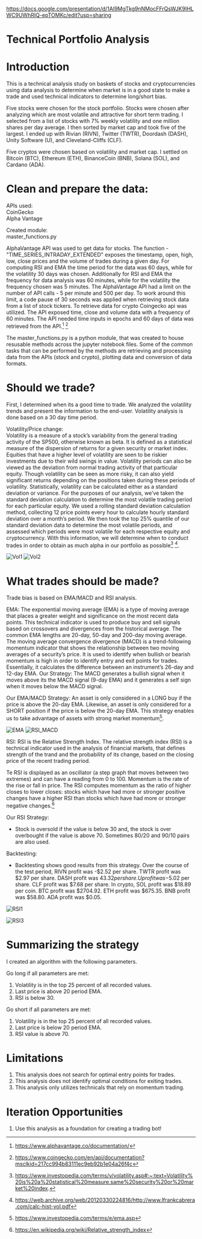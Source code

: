 https://docs.google.com/presentation/d/1AI9MgTkg9nNMocFFrQsWJK9IHLWC9UWhRIQ-epTOMKc/edit?usp=sharing

# Technical Portfolio Analysis


# Introduction

This is a technical analysis study on baskets of stocks and cryptocurrencies using data analysis to determine when market is in a good state to make a trade and used technical indicators to determine long/short bias.


Five stocks were chosen for the stock portfolio. Stocks were chosen after analyzing which are most volatile and attractive for short term trading. I selected from a list of stocks with 7% weekly volatility and one million shares per day average. I then sorted by market cap and took five of the largest. I ended up with Rivian (RIVN), Twitter (TWTR), Doordash (DASH), Unity Software (U), and Cleveland-Cliffs (CLF). 

Five cryptos were chosen based on volatility and market cap. I settled on Bitcoin (BTC), Ethereum (ETH), BinanceCoin (BNB), Solana (SOL), and Cardano (ADA).


# Clean and prepare the data:
APIs used:  
CoinGecko  
Alpha Vantage  

Created module:  
master_functions.py


AlphaVantage API was used to get data for stocks. The function - "TIME_SERIES_INTRADAY_EXTENDED" exposes the timestamp, open, high, low, close prices and the volume of trades during a given day. For computing RSI and EMA the time period for the data was 60 days, while for the volatility 30 days was chosen. Additionally for RSI and EMA the frequency for data analysis was 60 minutes, while for the volatility the frequency chosen was 5 minutes. The AlphaVantage API had a limit on the number of API calls - 5 per minute and 500 per day. To work around this limit, a code pause of 30 seconds was applied when retrieving stock data from a list of stock tickers.
To retrieve data for crypto Coingecko api was utilized. The API exposed time, close and volume data with a frequency of 60 minutes. The API needed time inputs in epochs and 60 days of data was retrieved from the API.[^1] [^2]  

The master_functions.py is a python module, that was created to house resusable methods across the jupyter notebook files. Some of the common tasks that can be performed by the methods are retrieving and processing data from the APIs (stock and crypto), plotting data and conversion of data formats.

# Should we trade?

First, I determined when its a good time to trade. We analyzed the volatility trends and present the information to the end-user. Volatility analysis is done based on a 30 day time period.


Volatility/Price change:  
Volatility is a measure of a stock’s variability from the general trading activity of the SP500, otherwise known as beta. It is defined as a statistical measure of the dispersion of returns for a given security or market index. Equities that have a higher level of volatility are seen to be riskier investments due to their wild swings in value. Volatility periods can also be viewed as the deviation from normal trading activity of that particular equity. Though volatility can be seen as more risky, it can also yield significant returns depending on the positions taken during these periods of volatility.
Statistically, volatility can be calculated either as a standard deviation or variance. For the purposes of our analysis, we’ve taken the standard deviation calculation to determine the most volatile trading period for each particular equity. We used a rolling standard deviation calculation method, collecting 12 price points every hour to calculate hourly standard deviation over a month’s period. We then took the top 25% quantile of our standard deviation data to determine the most volatile periods, and assessed which periods were most volatile for each respective equity and cryptocurrency. With this information, we will determine when to conduct trades in order to obtain as much alpha in our portfolio as possible[^3] [^4].

![Vol1](/Images/Volatility_hvplot2.png)
![Vol2](/Images/Volatility_hvplot5.png)


# What trades should be made?
Trade bias is based on EMA/MACD and RSI analysis. 

EMA: The exponential moving average (EMA) is a type of moving average that places a greater weight and significance on the most recent data points. This technical indicator is used to produce buy and sell signals based on crossovers and divergences from the historical average. The common EMA lengths are 20-day, 50-day and 200-day moving average.
The moving average convergence divergence (MACD) is a trend-following momentum indicator that shows the relationship between two moving averages of a security’s price. It is used to identify when bullish or bearish momentum is high in order to identify entry and exit points for trades. Essentially, it calculates the difference between an instrument’s 26-day and 12-day EMA.
Our Strategy:
The MACD generates a bullish signal when it moves above its the MACD signal (9-day EMA) and it generates a self sign when it moves below the MACD signal.

Our EMA/MACD Strategy:
An asset is only considered in a LONG buy if the price is above the 20-day EMA. Likewise, an asset is only considered for a SHORT position if the price is below the 20-day EMA. This strategy enables us to take advantage of assets with strong market momentum[^5].

![EMA](/Images/EMA.png)
![RSI_MACD](/Images/RSI_MACD.png)


RSI: RSI is the Relative Strength Index. The relative strength index (RSI) is a technical indicator used in the analysis of financial markets, that defines strength of the trand and the probability of its change, based on the closing price of the recent trading period.

Te RSI is displayed as an oscillator (a step graph that moves between two extremes) and can have a reading from 0 to 100. Momentum is the rate of the rise or fall in price. The RSI computes momentum as the ratio of higher closes to lower closes: stocks which have had more or stronger positive changes have a higher RSI than stocks which have had more or stronger negative changes.[^6]


Our RSI Strategy:
* Stock is oversold if the value is below 30 and, the stock is over overbought if the value is above 70. Sometimes 80/20 and 90/10 pairs are also used. 

Backtesting:  
* Backtesting shows good results from this strategy. Over the course of the test period, RIVN profit was -$2.52 per share. TWTR profit was $2.97 per share. DASH profit was $43.32 per share. U profit was -$5.02 per share. CLF profit was $7.68 per share. In crypto, SOL profit was $18.89 per coin. BTC profit was $2704.92. ETH profit was $675.35. BNB profit was $58.80. ADA profit was $0.05.

![RSI1](/Images/RSI2.png)

![RSI3](/Images/RSI4.gif)



# Summarizing the strategy

I created an algorithm with the following parameters.

Go long if all parameters are met:  
1. Volatility is in the top 25 percent of all recorded values.  
2. Last price is above 20 period EMA.  
3. RSI is below 30.  

Go short if all parameters are met:
1. Volatility is in the top 25 percent of all recorded values.  
2. Last price is below 20 period EMA.  
3. RSI value is above 70.  


# Limitations

1. This analysis does not search for optimal entry points for trades.
2. This analysis does not identify optimal conditions for exiting trades.
3. This analysis only utilizes technicals that rely on momentum trading.

# Iteration Opportunities

1. Use this analysis as a foundation for creating a trading bot!


[^1]: https://www.alphavantage.co/documentation/
[^2]: https://www.coingecko.com/en/api/documentation?msclkid=217cc994b83111ec9eb92b1e04a26f4c
[^3]: https://www.investopedia.com/terms/v/volatility.asp#:~:text=Volatility%20is%20a%20statistical%20measure,same%20security%20or%20market%20index.
[^4]: https://web.archive.org/web/20120330224816/http://www.lfrankcabrera.com/calc-hist-vol.pdf
[^5]: https://www.investopedia.com/terms/e/ema.asp 
[^6]: https://en.wikipedia.org/wiki/Relative_strength_index


